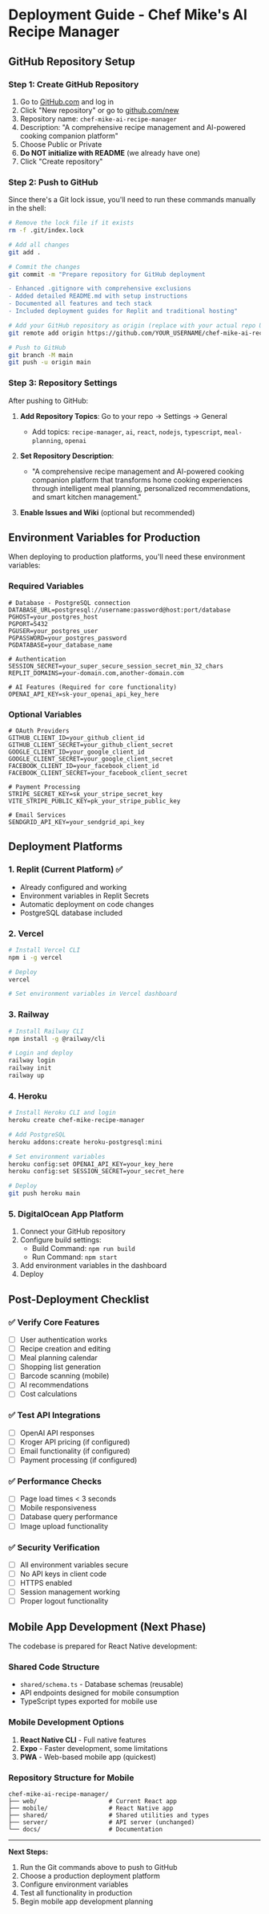 # Deployment Guide - Chef Mike's AI Recipe Manager

## GitHub Repository Setup

### Step 1: Create GitHub Repository
1. Go to [GitHub.com](https://github.com) and log in
2. Click "New repository" or go to [github.com/new](https://github.com/new)
3. Repository name: `chef-mike-ai-recipe-manager`
4. Description: "A comprehensive recipe management and AI-powered cooking companion platform"
5. Choose Public or Private
6. **Do NOT initialize with README** (we already have one)
7. Click "Create repository"

### Step 2: Push to GitHub
Since there's a Git lock issue, you'll need to run these commands manually in the shell:

```bash
# Remove the lock file if it exists
rm -f .git/index.lock

# Add all changes
git add .

# Commit the changes
git commit -m "Prepare repository for GitHub deployment

- Enhanced .gitignore with comprehensive exclusions
- Added detailed README.md with setup instructions
- Documented all features and tech stack
- Included deployment guides for Replit and traditional hosting"

# Add your GitHub repository as origin (replace with your actual repo URL)
git remote add origin https://github.com/YOUR_USERNAME/chef-mike-ai-recipe-manager.git

# Push to GitHub
git branch -M main
git push -u origin main
```

### Step 3: Repository Settings
After pushing to GitHub:

1. **Add Repository Topics**: Go to your repo → Settings → General
   - Add topics: `recipe-manager`, `ai`, `react`, `nodejs`, `typescript`, `meal-planning`, `openai`

2. **Set Repository Description**: 
   - "A comprehensive recipe management and AI-powered cooking companion platform that transforms home cooking experiences through intelligent meal planning, personalized recommendations, and smart kitchen management."

3. **Enable Issues and Wiki** (optional but recommended)

## Environment Variables for Production

When deploying to production platforms, you'll need these environment variables:

### Required Variables
```env
# Database - PostgreSQL connection
DATABASE_URL=postgresql://username:password@host:port/database
PGHOST=your_postgres_host
PGPORT=5432
PGUSER=your_postgres_user  
PGPASSWORD=your_postgres_password
PGDATABASE=your_database_name

# Authentication
SESSION_SECRET=your_super_secure_session_secret_min_32_chars
REPLIT_DOMAINS=your-domain.com,another-domain.com

# AI Features (Required for core functionality)
OPENAI_API_KEY=sk-your_openai_api_key_here
```

### Optional Variables
```env
# OAuth Providers
GITHUB_CLIENT_ID=your_github_client_id
GITHUB_CLIENT_SECRET=your_github_client_secret
GOOGLE_CLIENT_ID=your_google_client_id
GOOGLE_CLIENT_SECRET=your_google_client_secret
FACEBOOK_CLIENT_ID=your_facebook_client_id
FACEBOOK_CLIENT_SECRET=your_facebook_client_secret

# Payment Processing
STRIPE_SECRET_KEY=sk_your_stripe_secret_key
VITE_STRIPE_PUBLIC_KEY=pk_your_stripe_public_key

# Email Services
SENDGRID_API_KEY=your_sendgrid_api_key
```

## Deployment Platforms

### 1. Replit (Current Platform) ✅
- Already configured and working
- Environment variables in Replit Secrets
- Automatic deployment on code changes
- PostgreSQL database included

### 2. Vercel
```bash
# Install Vercel CLI
npm i -g vercel

# Deploy
vercel

# Set environment variables in Vercel dashboard
```

### 3. Railway
```bash
# Install Railway CLI
npm install -g @railway/cli

# Login and deploy
railway login
railway init
railway up
```

### 4. Heroku
```bash
# Install Heroku CLI and login
heroku create chef-mike-recipe-manager

# Add PostgreSQL
heroku addons:create heroku-postgresql:mini

# Set environment variables
heroku config:set OPENAI_API_KEY=your_key_here
heroku config:set SESSION_SECRET=your_secret_here

# Deploy
git push heroku main
```

### 5. DigitalOcean App Platform
1. Connect your GitHub repository
2. Configure build settings:
   - Build Command: `npm run build`
   - Run Command: `npm start`
3. Add environment variables in the dashboard
4. Deploy

## Post-Deployment Checklist

### ✅ Verify Core Features
- [ ] User authentication works
- [ ] Recipe creation and editing
- [ ] Meal planning calendar
- [ ] Shopping list generation
- [ ] Barcode scanning (mobile)
- [ ] AI recommendations
- [ ] Cost calculations

### ✅ Test API Integrations  
- [ ] OpenAI API responses
- [ ] Kroger API pricing (if configured)
- [ ] Email functionality (if configured)
- [ ] Payment processing (if configured)

### ✅ Performance Checks
- [ ] Page load times < 3 seconds
- [ ] Mobile responsiveness
- [ ] Database query performance
- [ ] Image upload functionality

### ✅ Security Verification
- [ ] All environment variables secure
- [ ] No API keys in client code
- [ ] HTTPS enabled
- [ ] Session management working
- [ ] Proper logout functionality

## Mobile App Development (Next Phase)

The codebase is prepared for React Native development:

### Shared Code Structure
- `shared/schema.ts` - Database schemas (reusable)
- API endpoints designed for mobile consumption
- TypeScript types exported for mobile use

### Mobile Development Options
1. **React Native CLI** - Full native features
2. **Expo** - Faster development, some limitations
3. **PWA** - Web-based mobile app (quickest)

### Repository Structure for Mobile
```
chef-mike-ai-recipe-manager/
├── web/                    # Current React app
├── mobile/                 # React Native app
├── shared/                 # Shared utilities and types  
├── server/                 # API server (unchanged)
└── docs/                   # Documentation
```

---

**Next Steps:**
1. Run the Git commands above to push to GitHub
2. Choose a production deployment platform
3. Configure environment variables
4. Test all functionality in production
5. Begin mobile app development planning